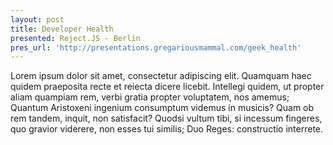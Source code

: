 ```yaml
---
layout: post
title: Developer Health
presented: Reject.JS - Berlin
pres_url: 'http://presentations.gregariousmammal.com/geek_health'
---
```


Lorem ipsum dolor sit amet, consectetur adipiscing elit. Quamquam haec quidem praeposita recte et reiecta dicere licebit. Intellegi quidem, ut propter aliam quampiam rem, verbi gratia propter voluptatem, nos amemus; Quantum Aristoxeni ingenium consumptum videmus in musicis? Quam ob rem tandem, inquit, non satisfacit? Quodsi vultum tibi, si incessum fingeres, quo gravior viderere, non esses tui similis; Duo Reges: constructio interrete.
